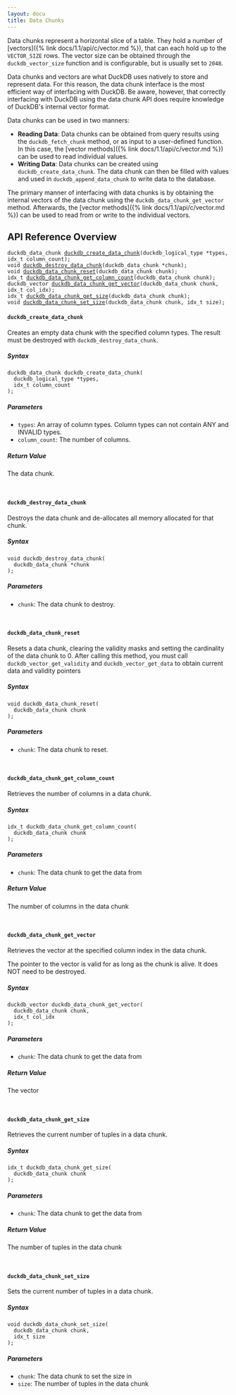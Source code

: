 ```yaml
---
layout: docu
title: Data Chunks
---
```


Data chunks represent a horizontal slice of a table. They hold a number of [vectors]({% link docs/1.1/api/c/vector.md %}), that can each hold up to the `VECTOR_SIZE` rows. The vector size can be obtained through the `duckdb_vector_size` function and is configurable, but is usually set to `2048`.

Data chunks and vectors are what DuckDB uses natively to store and represent data. For this reason, the data chunk interface is the most efficient way of interfacing with DuckDB. Be aware, however, that correctly interfacing with DuckDB using the data chunk API does require knowledge of DuckDB's internal vector format.

Data chunks can be used in two manners:

* **Reading Data**: Data chunks can be obtained from query results using the `duckdb_fetch_chunk` method, or as input to a user-defined function. In this case, the [vector methods]({% link docs/1.1/api/c/vector.md %}) can be used to read individual values.
* **Writing Data**: Data chunks can be created using `duckdb_create_data_chunk`. The data chunk can then be filled with values and used in `duckdb_append_data_chunk` to write data to the database.

The primary manner of interfacing with data chunks is by obtaining the internal vectors of the data chunk using the `duckdb_data_chunk_get_vector` method. Afterwards, the [vector methods]({% link docs/1.1/api/c/vector.md %}) can be used to read from or write to the individual vectors.

## API Reference Overview

<!-- This section is generated by scripts/generate_c_api_docs.py -->

<div class="language-c highlighter-rouge"><div class="highlight"><pre class="highlight"><code><span class="kt">duckdb_data_chunk</span> <a href="#duckdb_create_data_chunk"><span class="nf">duckdb_create_data_chunk</span></a>(<span class="kt">duckdb_logical_type</span> *<span class="nv">types</span>, <span class="kt">idx_t</span> <span class="nv">column_count</span>);
<span class="kt">void</span> <a href="#duckdb_destroy_data_chunk"><span class="nf">duckdb_destroy_data_chunk</span></a>(<span class="kt">duckdb_data_chunk</span> *<span class="nv">chunk</span>);
<span class="kt">void</span> <a href="#duckdb_data_chunk_reset"><span class="nf">duckdb_data_chunk_reset</span></a>(<span class="kt">duckdb_data_chunk</span> <span class="nv">chunk</span>);
<span class="kt">idx_t</span> <a href="#duckdb_data_chunk_get_column_count"><span class="nf">duckdb_data_chunk_get_column_count</span></a>(<span class="kt">duckdb_data_chunk</span> <span class="nv">chunk</span>);
<span class="kt">duckdb_vector</span> <a href="#duckdb_data_chunk_get_vector"><span class="nf">duckdb_data_chunk_get_vector</span></a>(<span class="kt">duckdb_data_chunk</span> <span class="nv">chunk</span>, <span class="kt">idx_t</span> <span class="nv">col_idx</span>);
<span class="kt">idx_t</span> <a href="#duckdb_data_chunk_get_size"><span class="nf">duckdb_data_chunk_get_size</span></a>(<span class="kt">duckdb_data_chunk</span> <span class="nv">chunk</span>);
<span class="kt">void</span> <a href="#duckdb_data_chunk_set_size"><span class="nf">duckdb_data_chunk_set_size</span></a>(<span class="kt">duckdb_data_chunk</span> <span class="nv">chunk</span>, <span class="kt">idx_t</span> <span class="nv">size</span>);
</code></pre></div></div>

#### `duckdb_create_data_chunk`

Creates an empty data chunk with the specified column types.
The result must be destroyed with `duckdb_destroy_data_chunk`.

##### Syntax

<div class="language-c highlighter-rouge"><div class="highlight"><pre class="highlight"><code><span class="kt">duckdb_data_chunk</span> <span class="nv">duckdb_create_data_chunk</span>(<span class="nv">
</span>  <span class="kt">duckdb_logical_type</span> *<span class="nv">types</span>,<span class="nv">
</span>  <span class="kt">idx_t</span> <span class="nv">column_count
</span>);
</code></pre></div></div>

##### Parameters

* `types`: An array of column types. Column types can not contain ANY and INVALID types.
* `column_count`: The number of columns.

##### Return Value

The data chunk.

<br>

#### `duckdb_destroy_data_chunk`

Destroys the data chunk and de-allocates all memory allocated for that chunk.

##### Syntax

<div class="language-c highlighter-rouge"><div class="highlight"><pre class="highlight"><code><span class="kt">void</span> <span class="nv">duckdb_destroy_data_chunk</span>(<span class="nv">
</span>  <span class="kt">duckdb_data_chunk</span> *<span class="nv">chunk
</span>);
</code></pre></div></div>

##### Parameters

* `chunk`: The data chunk to destroy.

<br>

#### `duckdb_data_chunk_reset`

Resets a data chunk, clearing the validity masks and setting the cardinality of the data chunk to 0.
After calling this method, you must call `duckdb_vector_get_validity` and `duckdb_vector_get_data` to obtain current
data and validity pointers

##### Syntax

<div class="language-c highlighter-rouge"><div class="highlight"><pre class="highlight"><code><span class="kt">void</span> <span class="nv">duckdb_data_chunk_reset</span>(<span class="nv">
</span>  <span class="kt">duckdb_data_chunk</span> <span class="nv">chunk
</span>);
</code></pre></div></div>

##### Parameters

* `chunk`: The data chunk to reset.

<br>

#### `duckdb_data_chunk_get_column_count`

Retrieves the number of columns in a data chunk.

##### Syntax

<div class="language-c highlighter-rouge"><div class="highlight"><pre class="highlight"><code><span class="kt">idx_t</span> <span class="nv">duckdb_data_chunk_get_column_count</span>(<span class="nv">
</span>  <span class="kt">duckdb_data_chunk</span> <span class="nv">chunk
</span>);
</code></pre></div></div>

##### Parameters

* `chunk`: The data chunk to get the data from

##### Return Value

The number of columns in the data chunk

<br>

#### `duckdb_data_chunk_get_vector`

Retrieves the vector at the specified column index in the data chunk.

The pointer to the vector is valid for as long as the chunk is alive.
It does NOT need to be destroyed.

##### Syntax

<div class="language-c highlighter-rouge"><div class="highlight"><pre class="highlight"><code><span class="kt">duckdb_vector</span> <span class="nv">duckdb_data_chunk_get_vector</span>(<span class="nv">
</span>  <span class="kt">duckdb_data_chunk</span> <span class="nv">chunk</span>,<span class="nv">
</span>  <span class="kt">idx_t</span> <span class="nv">col_idx
</span>);
</code></pre></div></div>

##### Parameters

* `chunk`: The data chunk to get the data from

##### Return Value

The vector

<br>

#### `duckdb_data_chunk_get_size`

Retrieves the current number of tuples in a data chunk.

##### Syntax

<div class="language-c highlighter-rouge"><div class="highlight"><pre class="highlight"><code><span class="kt">idx_t</span> <span class="nv">duckdb_data_chunk_get_size</span>(<span class="nv">
</span>  <span class="kt">duckdb_data_chunk</span> <span class="nv">chunk
</span>);
</code></pre></div></div>

##### Parameters

* `chunk`: The data chunk to get the data from

##### Return Value

The number of tuples in the data chunk

<br>

#### `duckdb_data_chunk_set_size`

Sets the current number of tuples in a data chunk.

##### Syntax

<div class="language-c highlighter-rouge"><div class="highlight"><pre class="highlight"><code><span class="kt">void</span> <span class="nv">duckdb_data_chunk_set_size</span>(<span class="nv">
</span>  <span class="kt">duckdb_data_chunk</span> <span class="nv">chunk</span>,<span class="nv">
</span>  <span class="kt">idx_t</span> <span class="nv">size
</span>);
</code></pre></div></div>

##### Parameters

* `chunk`: The data chunk to set the size in
* `size`: The number of tuples in the data chunk

<br>